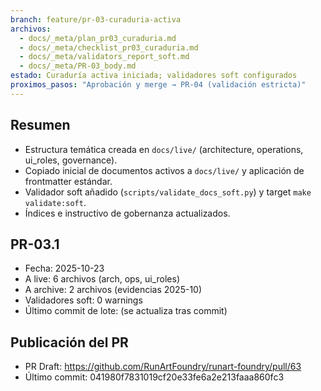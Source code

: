 ```yaml
---
branch: feature/pr-03-curaduria-activa
archivos:
  - docs/_meta/plan_pr03_curaduria.md
  - docs/_meta/checklist_pr03_curaduria.md
  - docs/_meta/validators_report_soft.md
  - docs/_meta/PR-03_body.md
estado: Curaduría activa iniciada; validadores soft configurados
proximos_pasos: "Aprobación y merge → PR-04 (validación estricta)"
---
```


## Resumen
- Estructura temática creada en `docs/live/` (architecture, operations, ui_roles, governance).
- Copiado inicial de documentos activos a `docs/live/` y aplicación de frontmatter estándar.
- Validador soft añadido (`scripts/validate_docs_soft.py`) y target `make validate:soft`.
- Índices e instructivo de gobernanza actualizados.

## PR-03.1
- Fecha: 2025-10-23
- A live: 6 archivos (arch, ops, ui_roles)
- A archive: 2 archivos (evidencias 2025-10)
- Validadores soft: 0 warnings
- Último commit de lote: (se actualiza tras commit)

## Publicación del PR
- PR Draft: https://github.com/RunArtFoundry/runart-foundry/pull/63
- Último commit: 041980f7831019cf20e33fe6a2e213faaa860fc3
